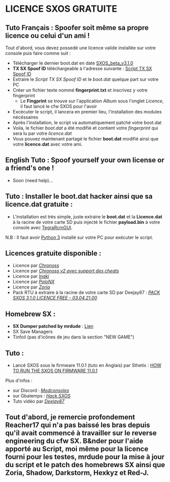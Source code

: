 # LICENCE SXOS GRATUITE

## Tuto Français : Spoofer soit même sa propre licence ou celui d'un ami !

Tout d'abord, vous devez possedé une licence valide installée sur votre console puis faire comme suit :  
  * Télécharger le dernier boot.dat en date [SXOS_beta_v3.1.0](https://www.mediafire.com/file/z8td5k923wsqs9w/SXOS_beta_v3.1.0.zip/file)
  * __TX SX Spoof ID__ téléchargeable à l'adresse suivante : [Script TX SX Spoof ID](https://www.mediafire.com/file/4hz3upmez3fw43y/Python-3.9-hacksxos3.1.0.rar/file)  
  * Extraire le _Script TX SX Spoof ID_ et le _boot.dat_ quelque part sur votre PC
  * Créer un fichier texte nommé __fingerprint.txt__ et inscrivez y votre fingerprint
      * Le __Fingprint__ se trouve sur l'application _Album_ sous l'onglet _Licence_, il faut lancé le cfw SXOS pour l'avoir  
  * Excécuter le script, il lancera en premier lieu, l'installation des modules nécéssaires
  * Après l'installation, le script va automatiquement patché votre boot.dat
  * Voila, le fichier _boot.dat_ a été modifié et contient votre _fingerprint_ qui sera lu par votre _licence.dat_
  * Vous pouvez maintenant partagé le fichier __boot.dat__ modifié ainsi que votre __licence.dat__ avec votre ami. 

## English Tuto : Spoof yourself your own license or a friend's one !
  * Soon (need help)...

## Tuto : Installer le boot.dat hacker ainsi que sa licence.dat gratuite :  
  * L'installation est très simple, juste extraire le __boot.dat__ et la __Licence.dat__ à la racine de votre carte SD puis injecté le fichier __payload.bin__ à votre console avec [TegraRcmGUI](https://github.com/eliboa/TegraRcmGUI/releases).

N.B : Il faut avoir [Python 3](https://www.python.org/downloads/) installé sur votre PC pour exécuter le script.

## Licences gratuite disponible :  
  * Licence par _[Chronoss](https://www.mediafire.com/file/8iwnxusxotcmfc2/Licence_Gratuit_SXOS_Free_02_by_Chronoss.rar/file)_
  * Licence par _[Chronoss v2 avec support des cheats](https://www.mediafire.com/file/pe7m58dr0d73b6q/Licence_Gratuite_SXOS_Free_02_by_Chronoss_with_cheat_support.rar/file)_
  * Licence par _[Inaki](https://www.mediafire.com/file/pchfm2n1oe8iwee/Licence_Gratuite_SXOS_Free_03_by_Inaki.rar/file)_
  * Licence par _[PoloNX](https://www.mediafire.com/file/jx92o1wbo8uo7v6/Licence_Gratuite_SXOS_Free_05_by_PoloNX.rar/file)_
  * Licence par _[Zoria](https://www.mediafire.com/file/mmw4dspt2r1dvpl/Licence_Gratuite_SXOS_Free_06_by_Zoria.rar/file)_
  * Pack RTU à extraire à la racine de votre carte SD par Deejay87 : _[PACK SXOS 3.1.0 LICENCE FREE - 03.04.21.00](https://drive.google.com/file/d/1se6wPKFrSdIiI_iwGxy64spvLdEIBpyj/view)_
  
## Homebrew SX :  
  * __SX Dumper patched by mrdude__ : [Lien](https://www.mediafire.com/file/bwcpuok8hj867tz/SXDumper_DRM_Patched_by_MrDude.zip/file)
  * SX Save Managers
  * Tinfoil (pas d'icônes de jeu dans la section "NEW GAME")

## Tuto :  
  * Lancé SXOS sous le firmware 11.0.1 (tuto en Anglais) par Sthetix : [HOW TO RUN THE SXOS ON FIRMWARE 11.0.1](https://www.sthetix.info/how-to-run-the-sxos-on-firmware-11-0-1/)
    
Plus d'infos : 
  * sur Discord : _[Modconsoles](https://discord.gg/yCrp3p5c)_
  * sur Gbatemps : _[Hack SXOS](https://gbatemp.net/threads/hack-sxos.582831/)_
  * Tuto vidéo par _[Deejay87](https://odysee.com/@deejay87:4/SXOS-FREE-LICENCE--SETUP--EMUNAND--CHOIDUJOURNX:8)_


## Tout d'abord, je remercie profondement Reacher17 qui n'a pas baissé les bras depuis qu'il avait commencé à travailler sur le reverse engineering du cfw SX. B&nder pour l'aide apporté au Script, moi même pour la licence fourni pour les testes, mrdude pour la mise à jour du script et le patch des homebrews SX ainsi que Zoria, Shadow, Darkstorm, Hexkyz et Red-J.
